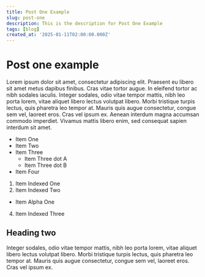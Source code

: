 ```yaml
---
title: Post One Example
slug: post-one
description: This is the description for Post One Example
tags: [blog]
created_at: '2025-01-11T02:00:00.000Z'
---
```


# Post one example

Lorem ipsum dolor sit amet, consectetur adipiscing elit. Praesent eu libero sit amet metus dapibus finibus. 
Cras vitae tortor augue. In eleifend tortor ac nibh sodales iaculis. Integer sodales, odio vitae tempor mattis, 
nibh leo porta lorem, vitae aliquet libero lectus volutpat libero. Morbi tristique turpis lectus, quis pharetra 
leo tempor at. Mauris quis augue consectetur, congue sem vel, laoreet eros. Cras vel ipsum ex. Aenean interdum 
magna accumsan commodo imperdiet. Vivamus mattis libero enim, sed consequat sapien interdum sit amet.

- Item One
- Item Two
- Item Three
  - Item Three dot A
  - Item Three dot B
- Item Four

1. Item Indexed One
2. Item Indexed Two
  - Item Alpha One 
4. Item Indexed Three

## Heading two

Integer sodales, odio vitae tempor mattis, nibh leo porta lorem, vitae aliquet libero lectus volutpat libero. Morbi tristique turpis lectus, quis pharetra leo tempor at. Mauris quis augue consectetur, congue sem vel, laoreet eros. Cras vel ipsum ex.
